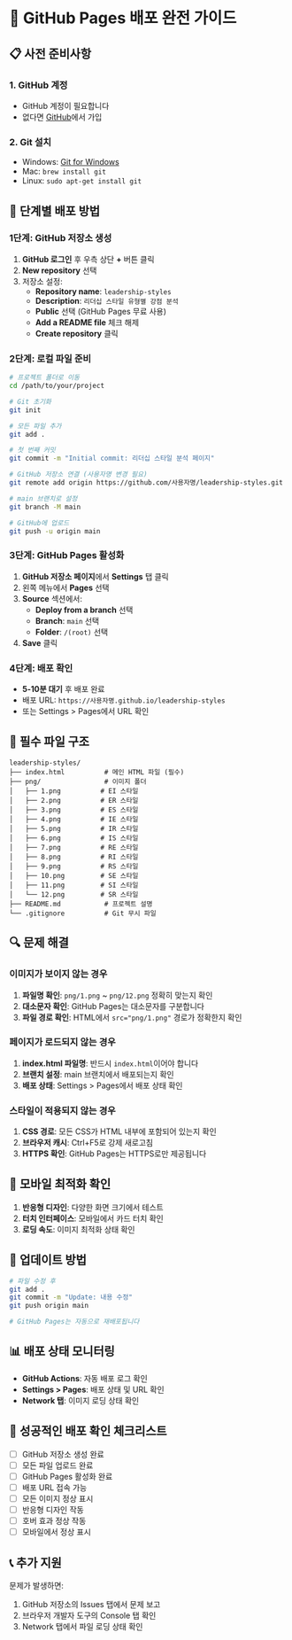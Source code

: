 # 🚀 GitHub Pages 배포 완전 가이드

## 📋 사전 준비사항

### 1. GitHub 계정
- GitHub 계정이 필요합니다
- 없다면 [GitHub](https://github.com)에서 가입

### 2. Git 설치
- Windows: [Git for Windows](https://git-scm.com/download/win)
- Mac: `brew install git`
- Linux: `sudo apt-get install git`

## 🔧 단계별 배포 방법

### 1단계: GitHub 저장소 생성

1. **GitHub 로그인** 후 우측 상단 **+** 버튼 클릭
2. **New repository** 선택
3. 저장소 설정:
   - **Repository name**: `leadership-styles`
   - **Description**: `리더십 스타일 유형별 강점 분석`
   - **Public** 선택 (GitHub Pages 무료 사용)
   - **Add a README file** 체크 해제
   - **Create repository** 클릭

### 2단계: 로컬 파일 준비

```bash
# 프로젝트 폴더로 이동
cd /path/to/your/project

# Git 초기화
git init

# 모든 파일 추가
git add .

# 첫 번째 커밋
git commit -m "Initial commit: 리더십 스타일 분석 페이지"

# GitHub 저장소 연결 (사용자명 변경 필요)
git remote add origin https://github.com/사용자명/leadership-styles.git

# main 브랜치로 설정
git branch -M main

# GitHub에 업로드
git push -u origin main
```

### 3단계: GitHub Pages 활성화

1. **GitHub 저장소 페이지**에서 **Settings** 탭 클릭
2. 왼쪽 메뉴에서 **Pages** 선택
3. **Source** 섹션에서:
   - **Deploy from a branch** 선택
   - **Branch**: `main` 선택
   - **Folder**: `/(root)` 선택
4. **Save** 클릭

### 4단계: 배포 확인

- **5-10분 대기** 후 배포 완료
- 배포 URL: `https://사용자명.github.io/leadership-styles`
- 또는 Settings > Pages에서 URL 확인

## 📁 필수 파일 구조

```
leadership-styles/
├── index.html          # 메인 HTML 파일 (필수)
├── png/                # 이미지 폴더
│   ├── 1.png          # EI 스타일
│   ├── 2.png          # ER 스타일
│   ├── 3.png          # ES 스타일
│   ├── 4.png          # IE 스타일
│   ├── 5.png          # IR 스타일
│   ├── 6.png          # IS 스타일
│   ├── 7.png          # RE 스타일
│   ├── 8.png          # RI 스타일
│   ├── 9.png          # RS 스타일
│   ├── 10.png         # SE 스타일
│   ├── 11.png         # SI 스타일
│   └── 12.png         # SR 스타일
├── README.md           # 프로젝트 설명
└── .gitignore          # Git 무시 파일
```

## 🔍 문제 해결

### 이미지가 보이지 않는 경우
1. **파일명 확인**: `png/1.png` ~ `png/12.png` 정확히 맞는지 확인
2. **대소문자 확인**: GitHub Pages는 대소문자를 구분합니다
3. **파일 경로 확인**: HTML에서 `src="png/1.png"` 경로가 정확한지 확인

### 페이지가 로드되지 않는 경우
1. **index.html 파일명**: 반드시 `index.html`이어야 합니다
2. **브랜치 설정**: main 브랜치에서 배포되는지 확인
3. **배포 상태**: Settings > Pages에서 배포 상태 확인

### 스타일이 적용되지 않는 경우
1. **CSS 경로**: 모든 CSS가 HTML 내부에 포함되어 있는지 확인
2. **브라우저 캐시**: Ctrl+F5로 강제 새로고침
3. **HTTPS 확인**: GitHub Pages는 HTTPS로만 제공됩니다

## 📱 모바일 최적화 확인

1. **반응형 디자인**: 다양한 화면 크기에서 테스트
2. **터치 인터페이스**: 모바일에서 카드 터치 확인
3. **로딩 속도**: 이미지 최적화 상태 확인

## 🔄 업데이트 방법

```bash
# 파일 수정 후
git add .
git commit -m "Update: 내용 수정"
git push origin main

# GitHub Pages는 자동으로 재배포됩니다
```

## 📊 배포 상태 모니터링

- **GitHub Actions**: 자동 배포 로그 확인
- **Settings > Pages**: 배포 상태 및 URL 확인
- **Network 탭**: 이미지 로딩 상태 확인

## 🎯 성공적인 배포 확인 체크리스트

- [ ] GitHub 저장소 생성 완료
- [ ] 모든 파일 업로드 완료
- [ ] GitHub Pages 활성화 완료
- [ ] 배포 URL 접속 가능
- [ ] 모든 이미지 정상 표시
- [ ] 반응형 디자인 작동
- [ ] 호버 효과 정상 작동
- [ ] 모바일에서 정상 표시

## 📞 추가 지원

문제가 발생하면:
1. GitHub 저장소의 Issues 탭에서 문제 보고
2. 브라우저 개발자 도구의 Console 탭 확인
3. Network 탭에서 파일 로딩 상태 확인
